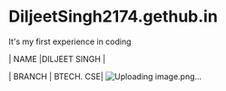 # DiljeetSingh2174.gethub.in
It's my first experience in coding

| NAME |DILJEET SINGH |

| BRANCH | BTECH. CSE|
![Uploading image.png…]()
